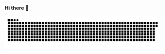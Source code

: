 ### Hi there 👋


![snake gif](https://github.com/Surajnathani/Surajnathani/blob/output/github-contribution-grid-snake.svg)

